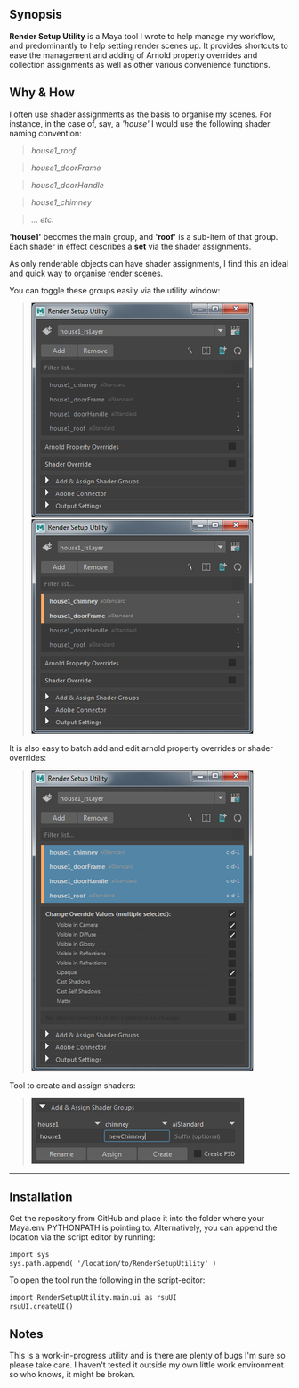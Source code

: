 ## Synopsis

**Render Setup Utility** is a Maya tool I wrote to help manage my workflow, and predominantly to help setting render scenes up. It provides shortcuts to ease the management and adding of Arnold property overrides and collection assignments as well as other various convenience functions.

## Why & How

I often use shader assignments as the basis to organise my scenes.
For instance, in the case of, say, a _'house'_ I would use the following shader naming convention:

> _house1_roof_

> _house1_doorFrame_

> _house1_doorHandle_

> _house1_chimney_

> _... etc._

**'house1'** becomes the main group, and **'roof'** is a sub-item of that group. Each shader in effect describes a **set** via the shader assignments.

As only renderable objects can have shader assignments, I find this an ideal and quick way to organise render scenes.

You can toggle these groups easily via the utility window:

>![Screenshot](/images/renderSetupUtility_overview1.png?raw=true "Shader Groups")
>![Screenshot](/images/renderSetupUtility_overview2.png?raw=true "Shader Groups Added")

It is also easy to batch add and edit arnold property overrides or shader overrides:
>![Screenshot](/images/renderSetupUtility_overview3.png?raw=true "Arnold Propery Overrides")

Tool to create and assign shaders:
> ![Screenshot](/images/renderSetupUtility_overview4.png?raw=true "Create Shader Group")

----------
## Installation

Get the repository from GitHub and place it into the folder where your Maya.env PYTHONPATH is pointing to. Alternatively, you can append the location via the script editor by running:

```
import sys
sys.path.append( '/location/to/RenderSetupUtility' )
```

To open the tool run the following in the script-editor:

```
import RenderSetupUtility.main.ui as rsuUI
rsuUI.createUI()
```

## Notes

This is a work-in-progress utility and is there are plenty of bugs I'm sure so please take care. I haven't tested it outside my own little work environment so who knows, it might be broken.
